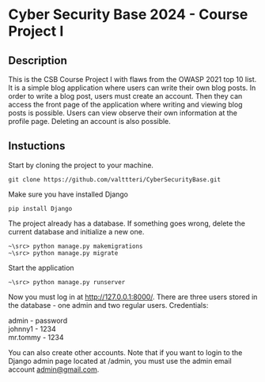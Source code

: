 # Cyber Security Base 2024 - Course Project I

## Description

This is the CSB Course Project I with flaws from the OWASP 2021 top 10 list. It is a simple blog application where users can write their own blog posts.
In order to write a blog post, users must create an account. Then they can access the front page of the
application where writing and viewing blog posts is possible. Users can view observe their own information at the profile page.
Deleting an account is also possible.

## Instuctions

Start by cloning the project to your machine.
```
git clone https://github.com/valttteri/CyberSecurityBase.git
```

Make sure you have installed Django
```
pip install Django
```

The project already has a database. If something goes wrong, delete the current database and initialize a new one.
```
~\src> python manage.py makemigrations
~\src> python manage.py migrate
```

Start the application
```
~\src> python manage.py runserver
```

Now you must log in at http://127.0.0.1:8000/. There are three users stored in the database - one admin and two regular users. Credentials:

admin - password \
johnny1 - 1234 \
mr.tommy - 1234

You can also create other accounts. Note that if you want to login to the Django admin page located at <baseurl>/admin, you must use the admin email account admin@gmail.com.
